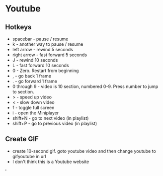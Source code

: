 Youtube
=======

Hotkeys
-------
* spacebar - pause / resume
* k - another way to pause / resume
* left arrow - rewind 5 seconds
* right arrow - fast forward 5 seconds
* J - rewind 10 seconds
* L - fast forward 10 seconds
* 0 - Zero. Restart from beginning
* , - go back 1 frame
* . - go forward 1 frame
* 0 through 9 - video is 10 section, numbered 0-9. Press number to jump to section.
* &gt; - speed up video
* &lt; - slow down video
* f - toggle full screen
* i - open the Miniplayer
* shift+N - go to next video (in playlist)
* shift+P - go to previous video (in playlist)

Create GIF
----------
* create 10-second gif. goto youtube video and then change youtube to gifyoutube in url
* I don't think this is a Youtube website

'

